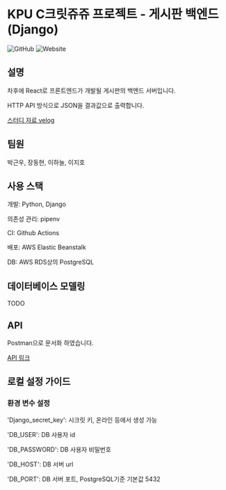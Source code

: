 # KPU C크릿쥬쥬 프로젝트 - 게시판 백엔드(Django)

![GitHub](https://img.shields.io/github/license/DPS0340/DjangoCRUDBoard?style=for-the-badge) ![Website](https://img.shields.io/website?down_color=grey&style=for-the-badge&up_color=blue&url=http%3A%2F%2Fdjangocrudboard-env-2.eba-pncegi8j.ap-northeast-2.elasticbeanstalk.com%2Fstatus)

## 설명

차후에 React로 프론트엔드가 개발될 게시판의 백엔드 서버입니다.

HTTP API 방식으로 JSON을 결과값으로 출력합니다.

[스터디 자료 velog](https://velog.io/@dps0340/KPU-C%ED%81%AC%EB%A6%BF%EC%A5%AC%EC%A5%AC-%EC%8A%A4%ED%84%B0%EB%94%94-%EC%9E%90%EB%A3%8C)

## 팀원

박근우, 장동현, 이하늘, 이지호

## 사용 스택

개발: Python, Django

의존성 관리: pipenv

CI: Github Actions

배포: AWS Elastic Beanstalk

DB: AWS RDS상의 PostgreSQL

## 데이터베이스 모델링

TODO

## API

Postman으로 문서화 하였습니다.

[API  링크](https://documenter.getpostman.com/view/4929660/TVsxC6r1)

## 로컬 설정 가이드

### 환경 변수 설정

'Django_secret_key': 시크릿 키, 온라인 등에서 생성 가능

'DB_USER': DB 사용자 id

'DB_PASSWORD': DB 사용자 비밀번호

'DB_HOST': DB 서버 url

'DB_PORT': DB 서버 포트, PostgreSQL기준 기본값 5432
